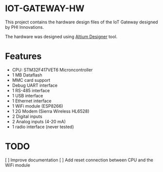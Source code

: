 # IOT-GATEWAY-HW

This project contains the hardware design files of the IoT Gateway designed by PHI Innovations.

The hardware was designed using [Altium Designer](www.altium.com) tool.

# Features

* CPU: STM32F417VET6 Microncontroller
* 1 MB Dataflash
* MMC card support
* Debug UART interface
* 1 RS-485 interface
* 1 USB interface
* 1 Ethernet interface
* 1 WiFi module (ESP8266)
* 1 2G Modem (Sierra Wireless HL6528)
* 2 Digital inputs
* 2 Analog inputs (4-20 mA)
* 1 radio interface (never tested)

# TODO

[ ] Improve documentation
[ ] Add reset connection between CPU and the WiFi module
